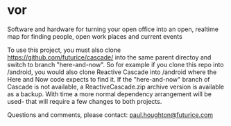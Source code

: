 # vor
Software and hardware for turning your open office into an open, realtime map for finding people, open work places and current events

To use this project, you must also clone https://github.com/futurice/cascade/ into the same parent directoy and switch
to branch "here-and-now". So for example if you clone this repo into /android, you would also clone Reactive Cascade into /android where the Here and Now code expects to find it. If the "here-and-now" branch of Cascade is not available, a ReactiveCascade.zip archive version is available as a backup. With time a more normal dependency arrangement will be used- that will require a few changes to both projects.

Questions and comments, please contact:
paul.houghton@futurice.com

